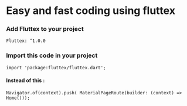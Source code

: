 # Easy and fast coding using fluttex

### Add Fluttex to your project
`Fluttex: ^1.0.0`
### Import this code in your project
`import 'package:fluttex/fluttex.dart';`

#### Instead of this :
``Navigator.of(context).push(
                    MaterialPageRoute(builder: (context) => Home()));``
